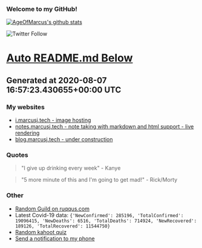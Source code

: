 
### Welcome to my GitHub!

[![AgeOfMarcus's github stats](https://github-readme-stats.vercel.app/api?username=AgeOfMarcus)](https://github.com/anuraghazra/github-readme-stats)

![Twitter Follow](https://img.shields.io/twitter/follow/pwned_by_marcus?style=for-the-badge)

# [Auto README.md Below](https://repl.it/@MarcusWeinberger/auto-git-readme)

## Generated at 2020-08-07 16:57:23.430655+00:00 UTC

### My websites

* [i.marcusj.tech - image hosting](https://i.marcusj.tech)
* [notes.marcusj.tech - note taking with markdown and html support - live rendering](https://notes.marcusj.tech)
* [blog.marcusj.tech - under construction](https://blog.marcusj.tech)

### Quotes

> "I give up drinking every week" - Kanye

> "5 more minute of this and I'm going to get mad!" - Rick/Morty

### Other

* [Random Guild on ruqqus.com](https://ruqqus.com/+IslamUnveiled)
* Latest Covid-19 data: `{'NewConfirmed': 285196, 'TotalConfirmed': 19096415, 'NewDeaths': 6516, 'TotalDeaths': 714924, 'NewRecovered': 189126, 'TotalRecovered': 11544750}`
* [Random kahoot quiz](https://create.kahoot.it/details/computers-for-beginners-review-quiz/d7e8f5ae-1970-46ff-8366-d073afa8451f)
* [Send a notification to my phone](https://maker.ifttt.com/trigger/notification/with/key/ctSGJtddpYuzo1mT-6gmRa?value1=GitHub)
